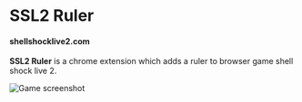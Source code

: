 # SSL2 Ruler
#### shellshocklive2.com

**SSL2 Ruler** is a chrome extension which adds a ruler to browser game shell shock live 2.

![Game screenshot](http://i.imgur.com/Jv6KrGF.png)